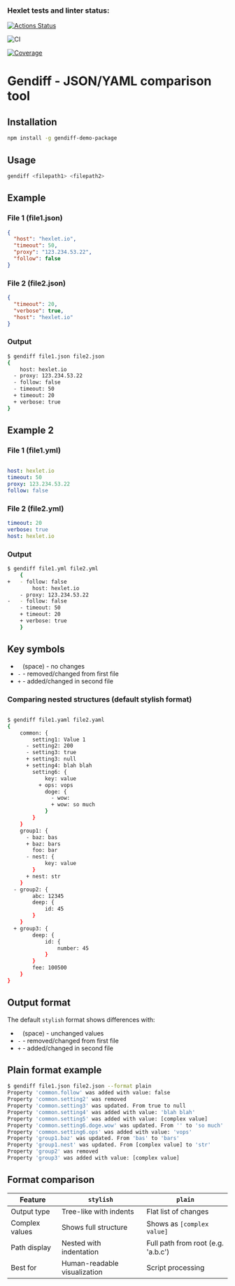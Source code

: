 ### Hexlet tests and linter status:
[![Actions Status](https://github.com/Olya-Timkova/frontend-project-46/actions/workflows/hexlet-check.yml/badge.svg)](https://github.com/Olya-Timkova/frontend-project-46/actions)

![CI](https://github.com/Olya-Timkova/frontend-project-46/workflows/CI/badge.svg)

[![Coverage](https://sonarcloud.io/api/project_badges/measure?project=Olya-Timkova_frontend-project-46&metric=coverage)](https://sonarcloud.io/summary/new_code?id=Olya-Timkova_frontend-project-46)

# Gendiff - JSON/YAML comparison tool

## Installation
```bash
npm install -g gendiff-demo-package
```

## Usage
```bash
gendiff <filepath1> <filepath2>
```

## Example

### File 1 (file1.json)
```json
{
  "host": "hexlet.io",
  "timeout": 50,
  "proxy": "123.234.53.22",
  "follow": false
}
```

### File 2 (file2.json)
```json
{
  "timeout": 20,
  "verbose": true,
  "host": "hexlet.io"
}
```

### Output
```bash
$ gendiff file1.json file2.json
{
    host: hexlet.io
  - proxy: 123.234.53.22
  - follow: false
  - timeout: 50
  + timeout: 20
  + verbose: true
}
```

## Example 2

### File 1 (file1.yml)
```yml

host: hexlet.io
timeout: 50
proxy: 123.234.53.22
follow: false

```

### File 2 (file2.yml)
```yml
timeout: 20
verbose: true
host: hexlet.io
```

### Output
```bash
$ gendiff file1.yml file2.yml
    {
+   - follow: false
        host: hexlet.io
    - proxy: 123.234.53.22
-   - follow: false
    - timeout: 50
    + timeout: 20
    + verbose: true
    }
```

## Key symbols
- ` ` (space) - no changes
- `-` - removed/changed from first file
- `+` - added/changed in second file


### Comparing nested structures (default stylish format)
```bash

$ gendiff file1.yaml file2.yaml
{
    common: {
        setting1: Value 1
      - setting2: 200
      - setting3: true
      + setting3: null
      + setting4: blah blah
        setting6: {
            key: value
          + ops: vops
            doge: {
              - wow: 
              + wow: so much
            }
        }
    }
    group1: {
      - baz: bas
      + baz: bars
        foo: bar
      - nest: {
            key: value
        }
      + nest: str
    }
  - group2: {
        abc: 12345
        deep: {
            id: 45
        }
    }
  + group3: {
        deep: {
            id: {
                number: 45
            }
        }
        fee: 100500
    }
}
```
## Output format
The default `stylish` format shows differences with:
- ` ` (space) - unchanged values
- `-` - removed/changed from first file
- `+` - added/changed in second file


## Plain format example
```bash
$ gendiff file1.json file2.json --format plain
Property 'common.follow' was added with value: false
Property 'common.setting2' was removed
Property 'common.setting3' was updated. From true to null
Property 'common.setting4' was added with value: 'blah blah'
Property 'common.setting5' was added with value: [complex value]
Property 'common.setting6.doge.wow' was updated. From '' to 'so much'
Property 'common.setting6.ops' was added with value: 'vops'
Property 'group1.baz' was updated. From 'bas' to 'bars'
Property 'group1.nest' was updated. From [complex value] to 'str'
Property 'group2' was removed
Property 'group3' was added with value: [complex value]
```

## Format comparison
| Feature          | `stylish`                     | `plain`                               |
|------------------|-------------------------------|---------------------------------------|
| Output type      | Tree-like with indents        | Flat list of changes                  |
| Complex values   | Shows full structure          | Shows as `[complex value]`            |
| Path display     | Nested with indentation       | Full path from root (e.g. 'a.b.c')    |
| Best for         | Human-readable visualization  | Script processing                     |